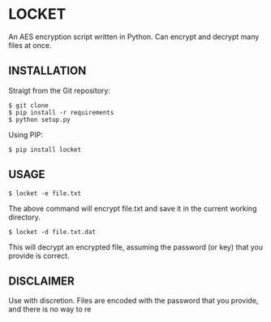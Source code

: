 LOCKET
======

An AES encryption script written in Python. Can encrypt and decrypt many files at once.

## INSTALLATION

Straigt from the Git repository:

    $ git clone 
    $ pip install -r requirements
    $ python setup.py  

Using PIP:

    $ pip install locket

## USAGE

    $ locket -e file.txt
    
The above command will encrypt file.txt and save it in the current working directory.

    $ locket -d file.txt.dat

This will decrypt an encrypted file, assuming the password (or key) that you provide is correct.
 

## DISCLAIMER

Use with discretion. Files are encoded with the password that you provide, and there is no way to re